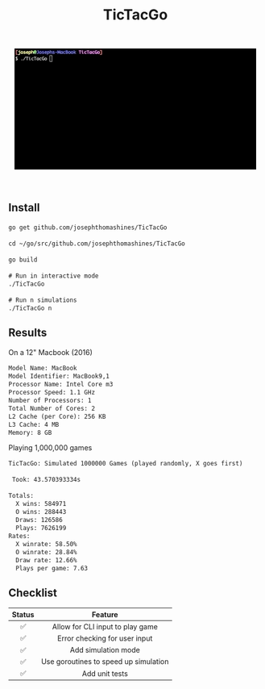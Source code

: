 <h1 align="center">TicTacGo</h1>

<br>

<p align="center">
  <img src="./gifs/basic.gif" />
</p>

<br>

## Install

```shell
go get github.com/josephthomashines/TicTacGo

cd ~/go/src/github.com/josephthomashines/TicTacGo

go build

# Run in interactive mode
./TicTacGo

# Run n simulations
./TicTacGo n
```

## Results

On a 12" Macbook (2016)

```
Model Name: MacBook
Model Identifier: MacBook9,1
Processor Name: Intel Core m3
Processor Speed: 1.1 GHz
Number of Processors: 1
Total Number of Cores: 2
L2 Cache (per Core): 256 KB
L3 Cache: 4 MB
Memory: 8 GB
```

Playing 1,000,000 games

```
TicTacGo: Simulated 1000000 Games (played randomly, X goes first)

 Took: 43.570393334s

Totals:
  X wins: 584971
  O wins: 288443
  Draws: 126586
  Plays: 7626199
Rates:
  X winrate: 58.50%
  O winrate: 28.84%
  Draw rate: 12.66%
  Plays per game: 7.63
```

## Checklist

| Status |                Feature                |
| :----: | :-----------------------------------: |
|   ✅   |   Allow for CLI input to play game    |
|   ✅   |     Error checking for user input     |
|   ✅   |          Add simulation mode          |
|   ✅   | Use goroutines to speed up simulation |
|   ✅   |            Add unit tests             |
